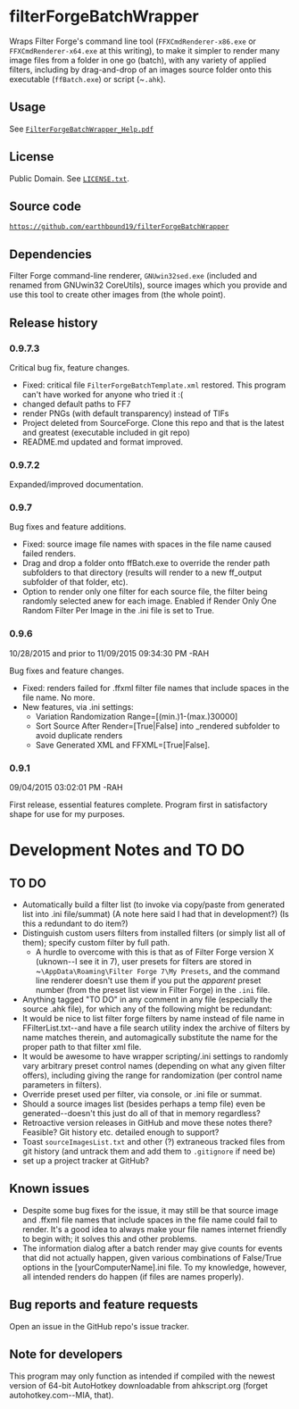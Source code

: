 # filterForgeBatchWrapper
Wraps Filter Forge's command line tool (`FFXCmdRenderer-x86.exe` or `FFXCmdRenderer-x64.exe` at this writing), to make it simpler to render many image files from a folder in one go (batch), with any variety of applied filters, including by drag-and-drop of an images source folder onto this executable (`ffBatch.exe`) or script (~`.ahk`).

## Usage
See [`FilterForgeBatchWrapper_Help.pdf`](FilterForgeBatchWrapper_Help.pdf)

## License
Public Domain. See [`LICENSE.txt`](LICENSE.txt).

## Source code
[`https://github.com/earthbound19/filterForgeBatchWrapper`](https://github.com/earthbound19/filterForgeBatchWrapper)

## Dependencies
Filter Forge command-line renderer, `GNUwin32sed.exe` (included and renamed from GNUwin32 CoreUtils), source images which you provide and use this tool to create other images from (the whole point).

## Release history

### 0.9.7.3
Critical bug fix, feature changes.

- Fixed: critical file `FilterForgeBatchTemplate.xml` restored. This program can't have worked for anyone who tried it :(
- changed default paths to FF7
- render PNGs (with default transparency) instead of TIFs
- Project deleted from SourceForge. Clone this repo and that is the latest and greatest (executable included in git repo)
- README.md updated and format improved.

### 0.9.7.2
Expanded/improved documentation.

### 0.9.7
Bug fixes and feature additions.

- Fixed: source image file names with spaces in the file name caused failed renders.
- Drag and drop a folder onto ffBatch.exe to override the render path subfolders to that directory (results will render to a new ff_output subfolder of that folder, etc).
- Option to render only one filter for each source file, the filter being randomly selected anew for each image. Enabled if Render Only One Random Filter Per Image in the .ini file is set to True.

### 0.9.6
10/28/2015 and prior to 11/09/2015 09:34:30 PM -RAH

Bug fixes and feature changes.

- Fixed: renders failed for .ffxml filter file names that include spaces in the file name. No more.
- New features, via .ini settings:
  - Variation Randomization Range=[(min.)1-(max.)30000]
  - Sort Source After Render=[True|False] into _rendered subfolder to avoid duplicate renders
  - Save Generated XML and FFXML=[True|False].

### 0.9.1
09/04/2015 03:02:01 PM -RAH

First release, essential features complete. Program first in satisfactory shape for use for my purposes. 

# Development Notes and TO DO

## TO DO
- Automatically build a filter list (to invoke via copy/paste from generated list into .ini file/summat) (A note here said I had that in development?) (Is this a redundant to do item?)
- Distinguish custom users filters from installed filters (or simply list all of them); specify custom filter by full path.
	- A hurdle to overcome with this is that as of Filter Forge version X (uknown--I see it in 7), user presets for filters are stored in ~`\AppData\Roaming\Filter Forge 7\My Presets`, and the command line renderer doesn't use them if you put the _apparent_ preset number (from the preset list view in Filter Forge) in the `.ini` file.
- Anything tagged "TO DO" in any comment in any file (especially the source .ahk file), for which any of the following might be redundant:
- It would be nice to list filter forge filters by name instead of file name in FFilterList.txt--and have a file search utility index the archive of filters by name matches therein, and automagically substitute the name for the proper path to that filter xml file.
- It would be awesome to have wrapper scripting/.ini settings to randomly vary arbitrary preset control names (depending on what any given filter offers), including giving the range for randomization (per control name parameters in filters).
- Override preset used per filter, via console, or .ini file or summat.
- Should a source images list (besides perhaps a temp file) even be generated--doesn't this just do all of that in memory regardless?
- Retroactive version releases in GitHub and move these notes there? Feasible? Git history etc. detailed enough to support?
- Toast `sourceImagesList.txt` and other (?) extraneous tracked files from git history (and untrack them and add them to `.gitignore` if need be)
- set up a project tracker at GitHub?

## Known issues
- Despite some bug fixes for the issue, it may still be that source image and .ffxml file names that include spaces in the file name could fail to render. It's a good idea to always make your file names internet friendly to begin with; it solves this and other problems.
- The information dialog after a batch render may give counts for events that did not actually happen, given various combinations of False/True options in the [yourComputerName].ini file. To my knowledge, however, all intended renders do happen (if files are names properly).

## Bug reports and feature requests
Open an issue in the GitHub repo's issue tracker.

## Note for developers
This program may only function as intended if compiled with the newest version of 64-bit AutoHotkey downloadable from ahkscript.org (forget autohotkey.com--MIA, that).